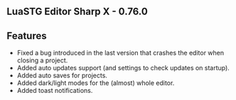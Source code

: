 ﻿## LuaSTG Editor Sharp X - 0.76.0
## Features
* Fixed a bug introduced in the last version that crashes the editor when closing a project.
* Added auto updates support (and settings to check updates on startup).
* Added auto saves for projects.
* Added dark/light modes for the (almost) whole editor.
* Added toast notifications.